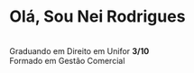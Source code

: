 <h1>Olá, Sou Nei Rodrigues</h1>
<br>Graduando em Direito em Unifor <strong>3/10</strong>
<br>
Formado em Gestão Comercial
